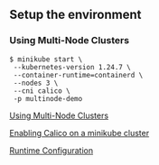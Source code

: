 
## Setup the environment

### Using Multi-Node Clusters
```
$ minikube start \
 --kubernetes-version 1.24.7 \
 --container-runtime=containerd \
 --nodes 3 \
 --cni calico \
 -p multinode-demo
```
[Using Multi-Node Clusters](https://minikube.sigs.k8s.io/docs/tutorials/multi_node/)

[Enabling Calico on a minikube cluster](https://minikube.sigs.k8s.io/docs/handbook/network_policy/#enabling-calico-on-a-minikube-cluster)

[Runtime Configuration](https://minikube.sigs.k8s.io/docs/handbook/config/#runtime-configuration)


